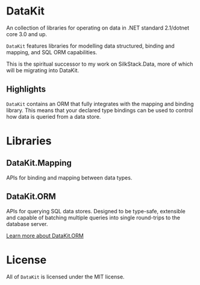 # DataKit

An collection of libraries for operating on data in .NET standard 2.1/dotnet core 3.0 and up.

`DataKit` features libraries for modelling data structured, binding and mapping, and SQL ORM capabilities.

This is the spiritual successor to my work on SilkStack.Data, more of which will be migrating into DataKit.

## Highlights

`DataKit` contains an ORM that fully integrates with the mapping and binding library.
This means that your declared type bindings can be used to control how data is queried from a data store.

# Libraries

## DataKit.Mapping

APIs for binding and mapping between data types.

## DataKit.ORM

APIs for querying SQL data stores. Designed to be type-safe, extensible and capable of batching multiple queries into single round-trips to the database server.

[Learn more about DataKit.ORM](DataKit.ORM/readme.md)

# License

All of `DataKit` is licensed under the MIT license.